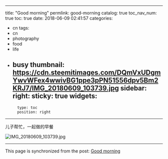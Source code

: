 
---
title: "Good morning"
permlink: good-morning
catalog: true
toc_nav_num: true
toc: true
date: 2018-06-09 02:41:57
categories:
- cn
tags:
- cn
- photography
- food
- life
- busy
thumbnail: https://cdn.steemitimages.com/DQmVxUDgmYwvWFex4wwivBG1ppe3pPN51556dpv5Bm2KRJ7/IMG_20180609_103739.jpg
sidebar:
    right:
        sticky: true
widgets:
    -
        type: toc
        position: right
---


儿子帮忙，一起做的早餐

![IMG_20180609_103739.jpg](https://cdn.steemitimages.com/DQmVxUDgmYwvWFex4wwivBG1ppe3pPN51556dpv5Bm2KRJ7/IMG_20180609_103739.jpg)

- - -

This page is synchronized from the post: [Good morning](https://steemit.com/@andrewma/good-morning)
